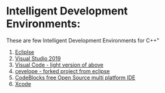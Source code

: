 # Intelligent Development Environments:

These are few Intelligent Development Environments for C++"
1. [Ecliplse](./Setting_up_Eclipse_for_CC++.odt)
2. [Visual Studio 2019]()
3. [Visual Code - light version of above]()
4. [cevelope - forked project from eclipse]()
5. [CodeBlocks free Open Source multi platform IDE]()
6. [Xcode]()

